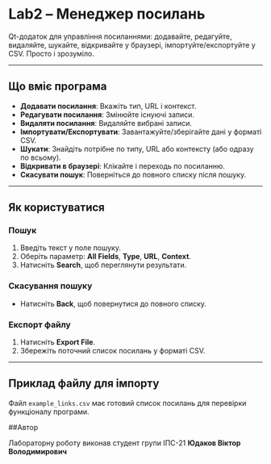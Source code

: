 # Lab2 – Менеджер посилань

Qt-додаток для управління посиланнями: додавайте, редагуйте, видаляйте, шукайте, відкривайте у браузері, імпортуйте/експортуйте у CSV. Просто і зрозуміло.

---

## Що вміє програма

- **Додавати посилання**: Вкажіть тип, URL і контекст.
- **Редагувати посилання**: Змінюйте існуючі записи.
- **Видаляти посилання**: Видаляйте вибрані записи.
- **Імпортувати/Експортувати**: Завантажуйте/зберігайте дані у форматі CSV.
- **Шукати**: Знайдіть потрібне по типу, URL або контексту (або одразу по всьому).
- **Відкривати в браузері**: Клікайте і переходь по посиланню.
- **Скасувати пошук**: Поверніться до повного списку після пошуку.

---

## Як користуватися

### Пошук

1. Введіть текст у поле пошуку.
2. Оберіть параметр: **All Fields**, **Type**, **URL**, **Context**.
3. Натисніть **Search**, щоб переглянути результати.

### Скасування пошуку

- Натисніть **Back**, щоб повернутися до повного списку.

### Експорт файлу

1. Натисніть **Export File**.
2. Збережіть поточний список посилань у форматі CSV.

---

## Приклад файлу для імпорту

Файл `example_links.csv` має готовий список посилань для перевірки функціоналу програми.

##Автор

Лабораторну роботу виконав студент групи ІПС-21 **Юдаков Віктор Володимирович**
